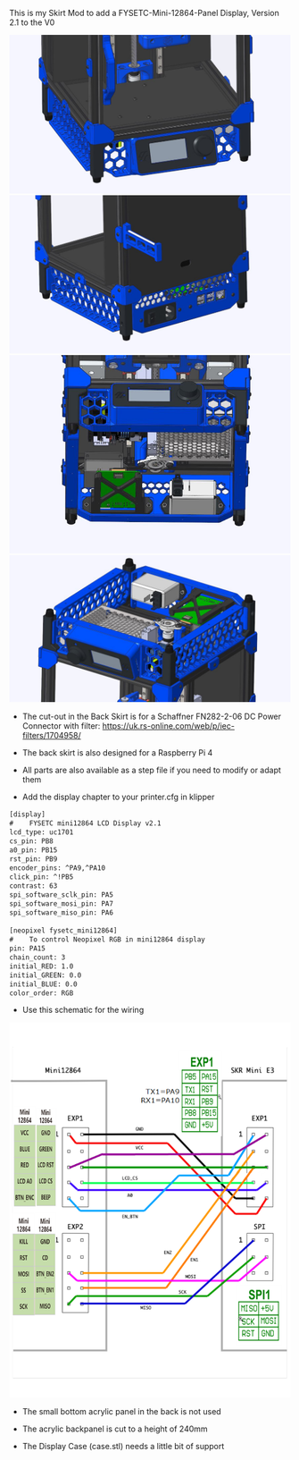 This is my Skirt Mod to add a FYSETC-Mini-12864-Panel Display, Version 2.1 to the V0
 
![alt text](https://github.com/PurchenZuPoden/VoronUsers/blob/master/printer_mods/PurchenZuPoden/V0SKIRT_W_DISPLAY/03.JPG?raw=true)
![alt text](https://github.com/PurchenZuPoden/VoronUsers/blob/master/printer_mods/PurchenZuPoden/V0SKIRT_W_DISPLAY/04.JPG?raw=true)
![alt text](https://github.com/PurchenZuPoden/VoronUsers/blob/master/printer_mods/PurchenZuPoden/V0SKIRT_W_DISPLAY/02.JPG?raw=true)
![alt text](https://github.com/PurchenZuPoden/VoronUsers/blob/master/printer_mods/PurchenZuPoden/V0SKIRT_W_DISPLAY/01.JPG?raw=true)

- The cut-out in the Back Skirt is for a 
Schaffner FN282-2-06 DC Power Connector with filter:
https://uk.rs-online.com/web/p/iec-filters/1704958/

- The back skirt is also designed for a Raspberry Pi 4

- All parts are also available as a step file if you need to modify or adapt them

- Add the display chapter to your printer.cfg in klipper

```
[display]
#    FYSETC mini12864 LCD Display v2.1
lcd_type: uc1701
cs_pin: PB8
a0_pin: PB15
rst_pin: PB9
encoder_pins: ^PA9,^PA10
click_pin: ^!PB5
contrast: 63
spi_software_sclk_pin: PA5
spi_software_mosi_pin: PA7
spi_software_miso_pin: PA6

[neopixel fysetc_mini12864]
#    To control Neopixel RGB in mini12864 display
pin: PA15
chain_count: 3
initial_RED: 1.0
initial_GREEN: 0.0
initial_BLUE: 0.0
color_order: RGB
```

- Use this schematic for the wiring

![Display_wiring.png](Display_wiring.png)

- The small bottom acrylic panel in the back is not used

- The acrylic backpanel is cut to a height of 240mm

- The Display Case (case.stl) needs a little bit of support 
